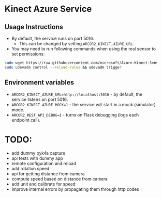 # Kinect Azure Service

## Usage Instructions

- By default, the service runs on port 5016.
  - This can be changed by setting `ARCOR2_KINECT_AZURE_URL`.
- You may need to run following commands when using the real sensor to set permissions:

```bash
sudo wget https://raw.githubusercontent.com/microsoft/Azure-Kinect-Sensor-SDK/develop/scripts/99-k4a.rules -P /etc/udev/rules.d/
sudo udevadm control --reload-rules && udevadm trigger
```

## Environment variables

- `ARCOR2_KINECT_AZURE_URL=http://localhost:5016` - by default, the service listens on port 5016.
- `ARCOR2_KINECT_AZURE_MOCK=1` - the service will start in a mock (simulator) mode.
- `ARCOR2_REST_API_DEBUG=1` - turns on Flask debugging (logs each endpoint call).


TODO:
=====

- add dummy pyk4a capture
- api tests with dummy app
- remote configuration and reload
- add rotation speed
- api for getting distance from camera
- compute speed based on distance from camera
- add unit and calibrate for speed
- improve internal errors by propagating them through http codes
